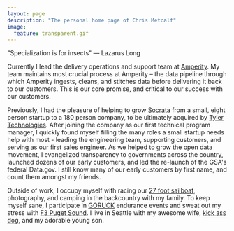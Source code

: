 ```yaml
---
layout: page
description: "The personal home page of Chris Metcalf"
image:
  feature: transparent.gif
---
```


<p class="topline"><i class="fas fa-bug"></i> "Specialization is for insects" &mdash; Lazarus Long</p>

Currently I lead the delivery operations and support team at [Amperity](https://www.amperity.com). My team maintains most crucial process at Amperity – the data pipeline through which Amperity ingests, cleans, and stitches data before delivering it back to our customers. This is our core promise, and critical to our success with our customers.

Previously, I had the pleasure of helping to grow [Socrata](https://www.socrata.com) from a small, eight person startup to a 180 person company, to be ultimately acquired by [Tyler Technologies](https://www.tylertech.com/). After joining the company as our first technical program manager, I quickly found myself filling the many roles a small startup needs help with most - leading the engineering team, supporting customers, and serving as our first sales engineer. As we helped to grow the open data movement, I evangelized transparency to governments across the country, launched dozens of our early customers, and led the re-launch of the GSA's federal Data.gov. I still know many of our early customers by first name, and count them amongst my friends.

Outside of work, I occupy myself with racing our [27 foot sailboat](http://gifthorse27.com), photography, and camping in the backcountry with my family. To keep myself sane, I participate in [GORUCK](https://www.goruck.com/the-challenge/) endurance events and sweat out my stress with [F3 Puget Sound](https://f3pugetsound.com).  I live in Seattle with my awesome wife, [kick ass dog](http://facebook.com/maggiedawg), and my adorable young son.

